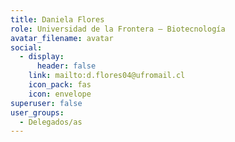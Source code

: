 ```yaml
---
title: Daniela Flores
role: Universidad de la Frontera — Biotecnología
avatar_filename: avatar
social:
  - display:
      header: false
    link: mailto:d.flores04@ufromail.cl
    icon_pack: fas
    icon: envelope
superuser: false
user_groups:
  - Delegados/as
---
```

